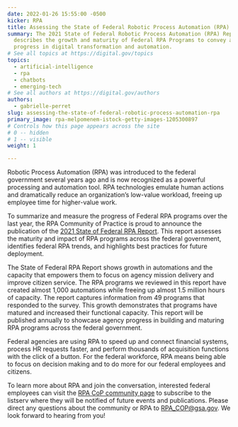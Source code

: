 ```yaml
---
date: 2022-01-26 15:55:00 -0500
kicker: RPA
title: Assessing the State of Federal Robotic Process Automation (RPA)
summary: The 2021 State of Federal Robotic Process Automation (RPA) Report
  describes the growth and maturity of Federal RPA Programs to convey agency
  progress in digital transformation and automation.
# See all topics at https://digital.gov/topics
topics:
  - artificial-intelligence
  - rpa
  - chatbots
  - emerging-tech
# See all authors at https://digital.gov/authors
authors:
  - gabrielle-perret
slug: assessing-the-state-of-federal-robotic-process-automation-rpa
primary_image: rpa-melpomenem-istock-getty-images-1205300897
# Controls how this page appears across the site
# 0 -- hidden
# 1 -- visible
weight: 1

---
```


Robotic Process Automation (RPA) was introduced to the federal government several years ago and is now recognized as a powerful processing and automation tool. RPA technologies emulate human actions and dramatically reduce an organization’s low-value workload, freeing up employee time for higher-value work.

To summarize and measure the progress of Federal RPA programs over the last year, the RPA Community of Practice is proud to announce the publication of the [2021 State of Federal RPA Report](https://digital.gov/guides/rpa/state-of-federal-rpa/). This report assesses the maturity and impact of RPA programs across the federal government, identifies federal RPA trends, and highlights best practices for future deployment.

The State of Federal RPA Report shows growth in automations and the capacity that empowers them to focus on agency mission delivery and improve citizen service. The RPA programs we reviewed in this report have created almost 1,000 automations while freeing up almost 1.5 million hours of capacity. The report captures information from 49 programs that responded to the survey. This growth demonstrates that programs have matured and increased their functional capacity. This report will be published annually to showcase agency progress in building and maturing RPA programs across the federal government.

Federal agencies are using RPA to speed up and connect financial systems, process HR requests faster, and perform thousands of acquisition functions with the click of a button. For the federal workforce, RPA means being able to focus on decision making and to do more for our federal employees and citizens.

To learn more about RPA and join the conversation, interested federal employees can visit the [RPA CoP community page](https://digital.gov/communities/rpa/) to subscribe to the listserv where they will be notified of future events and publications. Please direct any questions about the community or RPA to RPA_COP@gsa.gov. We look forward to hearing from you!
